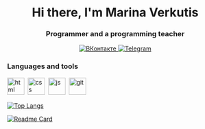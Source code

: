 <div id="header" align="center">
	<h1>Hi there, I'm Marina Verkutis</h1>
	<h3>Рrogrammer and a programming teacher</h3>
</div>


<div id="socials" align="center">
	<a href="https://vk.com/marinaverkutis">
		<img src="https://img.shields.io/badge/ВКонтакте-blue?style=flat-square&logo=Vkn&logoColor=white" alt="ВКонтакте"/>
	</a>
	<a href="https://t.me/molliTy">
		<img src="https://img.shields.io/badge/Telegram-blue?style=flat-square&logo=telegram&logoColor=white" alt="Telegram"/>
	</a>
</div>


### Languages and tools
<img src="https://cdn.jsdelivr.net/gh/devicons/devicon/icons/html5/html5-original.svg" title="html" width="40" height="40"/>&nbsp;
<img src="https://cdn.jsdelivr.net/gh/devicons/devicon/icons/css3/css3-original.svg" title="css" width="40" height="40"/>&nbsp;
<img src="https://cdn.jsdelivr.net/gh/devicons/devicon/icons/javascript/javascript-original.svg" title="js" width="40" height="40"/>&nbsp;
<img src="https://cdn.jsdelivr.net/gh/devicons/devicon/icons/git/git-plain.svg" title="git" width="40" height="40"/>&nbsp;

[![Top Langs](https://github-readme-stats.vercel.app/api/top-langs/?username=marina-verkutis&layout=compact&theme=radical&langs_count=20)](https://github.com/anuraghazra/github-readme-stats)

[![Readme Card](https://github-readme-stats.vercel.app/api/pin/?username=marina-verkutis&repo=noemi-blog&show_owner=true&theme=radical)](https://github.com/marina-verkutis/noemi-blog)
